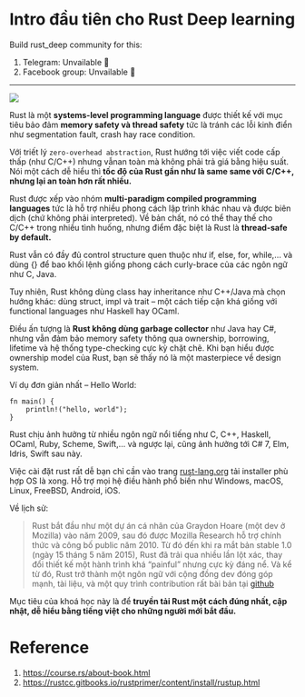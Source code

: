 

# Intro đầu tiên cho Rust Deep learning

Build rust_deep community for this:

1. Telegram: Unvailable 👀
2. Facebook group: Unvailable 👀

---

![](https://github.com/sunface/rust-course/blob/main/assets/banner.jpg?raw=true)


Rust là một **systems-level programming language** được thiết kế với mục tiêu bảo đảm **memory safety và thread safety** tức là tránh các lỗi kinh điển như segmentation fault, crash hay race condition.

Với triết lý `zero-overhead abstraction`, Rust hướng tới việc viết code cấp thấp (như C/C++) nhưng vẫnan toàn mà không phải trả giá bằng hiệu suất. Nói một cách dễ hiểu thì **tốc độ của Rust gần như là same same với C/C++, nhưng lại an toàn hơn rất nhiều.**


Rust được xếp vào nhóm **multi-paradigm compiled programming languages**  tức là hỗ trợ nhiều phong cách lập trình khác nhau và được biên dịch (chứ không phải interpreted). Về bản chất, nó có thể thay thế cho C/C++ trong nhiều tình huống, nhưng điểm đặc biệt là Rust là **thread-safe by default.**


Rust vẫn có đầy đủ control structure quen thuộc như if, else, for, while,… và dùng {} để bao khối lệnh giống phong cách curly-brace của các ngôn ngữ như C, Java.

Tuy nhiên, Rust không dùng class hay inheritance như C++/Java mà chọn hướng khác: dùng struct, impl và trait – một cách tiếp cận khá giống với functional languages như Haskell hay OCaml. 

Điều ấn tượng là **Rust không dùng garbage collector** như Java hay C#, nhưng vẫn đảm bảo memory safety thông qua ownership, borrowing, lifetime và hệ thống type-checking cực kỳ chặt chẽ. Khi bạn hiểu được ownership model của Rust, bạn sẽ thấy nó là một masterpiece về design system.

Ví dụ đơn giản nhất – Hello World:

```
fn main() {
    println!("hello, world");
}
```

Rust chịu ảnh hưởng từ nhiều ngôn ngữ nổi tiếng như C, C++, Haskell, OCaml, Ruby, Scheme, Swift,… và ngược lại, cũng ảnh hưởng tới C# 7, Elm, Idris, Swift sau này. 

Việc cài đặt rust rất dễ bạn chỉ cần vào trang [rust-lang.org](rust-lang.org) tải installer phù hợp OS là xong. Hỗ trợ mọi hệ điều hành phổ biến như Windows, macOS, Linux, FreeBSD, Android, iOS.


Về lịch sử:

>  Rust bắt đầu như một dự án cá nhân của Graydon Hoare (một dev ở Mozilla) vào năm 2009, sau đó được Mozilla Research hỗ trợ chính thức và công bố public năm 2010. Từ đó đến khi ra mắt bản stable 1.0 (ngày 15 tháng 5 năm 2015), Rust đã trải qua nhiều lần lột xác, thay đổi thiết kế một hành trình khá “painful” nhưng cực kỳ đáng nể. Và kể từ đó, Rust trở thành một ngôn ngữ với cộng đồng dev đóng góp mạnh, tài liệu, và một quy trình contribution rất bài bản tại [github](https://github.com/rust-lang/rust)


Mục tiêu của khoá học này là để **truyền tải Rust một cách đúng nhất, cập nhật, dễ hiểu bằng tiếng việt cho những người mới bắt đầu.**


# Reference 

1. https://course.rs/about-book.html
2. https://rustcc.gitbooks.io/rustprimer/content/install/rustup.html


